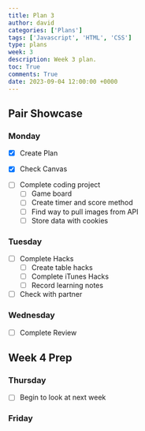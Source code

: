 ```yaml
---
title: Plan 3
author: david
categories: ['Plans']
tags: ['Javascript', 'HTML', 'CSS']
type: plans
week: 3
description: Week 3 plan.
toc: True
comments: True
date: 2023-09-04 12:00:00 +0000
---
```


## Pair Showcase

### Monday

- [x] Create Plan
 + [x] Check Canvas
- [ ] Complete coding project
  + [ ] Game board
  + [ ] Create timer and score method
  + [ ] Find way to pull images from API
  + [ ] Store data with cookies

### Tuesday

- [ ] Complete Hacks
  + [ ] Create table hacks
  + [ ] Complete iTunes Hacks
  + [ ] Record learning notes
- [ ] Check with partner

### Wednesday

- [ ] Complete Review

## Week 4 Prep

### Thursday

- [ ] Begin to look at next week

### Friday

